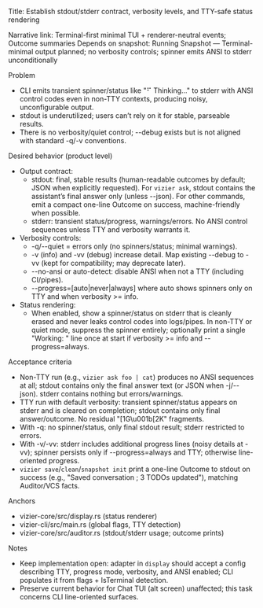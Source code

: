 Title: Establish stdout/stderr contract, verbosity levels, and TTY-safe status rendering

Narrative link: Terminal-first minimal TUI + renderer-neutral events; Outcome summaries
Depends on snapshot: Running Snapshot — Terminal-minimal output planned; no verbosity controls; spinner emits ANSI to stderr unconditionally

Problem
- CLI emits transient spinner/status like "⠋ Thinking..." to stderr with ANSI control codes even in non-TTY contexts, producing noisy, unconfigurable output.
- stdout is underutilized; users can’t rely on it for stable, parseable results.
- There is no verbosity/quiet control; --debug exists but is not aligned with standard -q/-v conventions.

Desired behavior (product level)
- Output contract:
  - stdout: final, stable results (human-readable outcomes by default; JSON when explicitly requested). For `vizier ask`, stdout contains the assistant’s final answer only (unless --json). For other commands, emit a compact one-line Outcome on success, machine-friendly when possible.
  - stderr: transient status/progress, warnings/errors. No ANSI control sequences unless TTY and verbosity warrants it.
- Verbosity controls:
  - -q/--quiet = errors only (no spinners/status; minimal warnings).
  - -v (info) and -vv (debug) increase detail. Map existing --debug to -vv (kept for compatibility; may deprecate later).
  - --no-ansi or auto-detect: disable ANSI when not a TTY (including CI/pipes).
  - --progress=[auto|never|always] where auto shows spinners only on TTY and when verbosity >= info.
- Status rendering:
  - When enabled, show a spinner/status on stderr that is cleanly erased and never leaks control codes into logs/pipes. In non-TTY or quiet mode, suppress the spinner entirely; optionally print a single "Working: <msg>" line once at start if verbosity >= info and --progress=always.

Acceptance criteria
- Non-TTY run (e.g., `vizier ask foo | cat`) produces no ANSI sequences at all; stdout contains only the final answer text (or JSON when -j/--json). stderr contains nothing but errors/warnings.
- TTY run with default verbosity: transient spinner/status appears on stderr and is cleared on completion; stdout contains only final answer/outcome. No residual "[1G\u001b[2K" fragments.
- With -q: no spinner/status, only final stdout result; stderr restricted to errors.
- With -v/-vv: stderr includes additional progress lines (noisy details at -vv); spinner persists only if --progress=always and TTY; otherwise line-oriented progress.
- `vizier save`/`clean`/`snapshot init` print a one-line Outcome to stdout on success (e.g., "Saved conversation <hash>; 3 TODOs updated"), matching Auditor/VCS facts.

Anchors
- vizier-core/src/display.rs (status renderer)
- vizier-cli/src/main.rs (global flags, TTY detection)
- vizier-core/src/auditor.rs (stdout/stderr usage; outcome prints)

Notes
- Keep implementation open: adapter in `display` should accept a config describing TTY, progress mode, verbosity, and ANSI enabled; CLI populates it from flags + IsTerminal detection.
- Preserve current behavior for Chat TUI (alt screen) unaffected; this task concerns CLI line-oriented surfaces.
